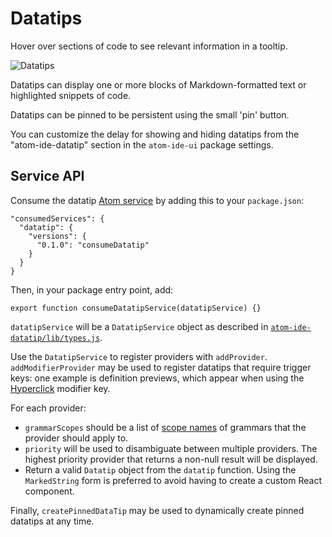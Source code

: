 # Datatips

Hover over sections of code to see relevant information in a tooltip.

![Datatips](./images/datatips.gif)

Datatips can display one or more blocks of Markdown-formatted text or
highlighted snippets of code.

Datatips can be pinned to be persistent using the small 'pin' button.

You can customize the delay for showing and hiding datatips from the
"atom-ide-datatip" section in the `atom-ide-ui` package settings.

## Service API

Consume the datatip [Atom service](http://flight-manual.atom.io/behind-atom/sections/interacting-with-other-packages-via-services/) by adding this to your `package.json`:

```
"consumedServices": {
  "datatip": {
    "versions": {
      "0.1.0": "consumeDatatip"
    }
  }
}
```

Then, in your package entry point, add:

```
export function consumeDatatipService(datatipService) {}
```

`datatipService` will be a `DatatipService` object
as described in [`atom-ide-datatip/lib/types.js`](../modules/atom-ide-ui/pkg/atom-ide-datatip/lib/types.js).

Use the `DatatipService` to register providers with `addProvider`.
`addModifierProvider` may be used to register
datatips that require trigger keys: one example
is definition previews, which appear when using
the [Hyperclick](./definitions.md) modifier key.

For each provider:

- `grammarScopes` should be a list of [scope names](
https://github.com/execjosh/atom-file-types#scope-names) of grammars
that the provider should apply to.
- `priority` will be used to disambiguate between multiple providers. The highest priority provider that returns a non-null result will be displayed.
- Return a valid `Datatip` object from the `datatip` function.
Using the `MarkedString` form is preferred to avoid having to create a custom React component.

Finally, `createPinnedDataTip` may be used to dynamically create
pinned datatips at any time.
